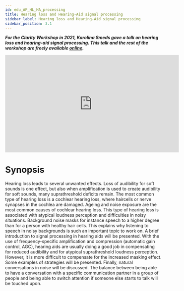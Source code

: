 ```yaml
---
id: edu_AP_HL_HA_processing
title: Hearing loss and Hearing-Aid signal processing
sidebar_label: Hearing loss and Hearing-Aid signal processing
sidebar_position: 3.1
---
```


***For the Clarity Workshop in 2021, Karolina Smeds gave a talk on hearing loss and hearing-aid signal processing. This talk and the rest of the workshop are freely available [online](https://www.youtube.com/playlist?list=PLNqx4n2qXsY_22KVZFoy9LxT6_ssxfSAS).***

<iframe width="560" height="315" src="https://www.youtube.com/embed/waPONoYrf8Q" title="YouTube video player" frameborder="0" allow="accelerometer; autoplay; clipboard-write; encrypted-media; gyroscope; picture-in-picture; web-share" allowfullscreen></iframe>


# Synopsis
Hearing loss leads to several unwanted effects. Loss of audibility for soft sounds is one effect, but also when amplification is used to create audibility for soft sounds, many suprathreshold deficits remain. The most common type of hearing loss is a cochlear hearing loss, where haircells or nerve synapses in the cochlea are damaged. Ageing and noise exposure are the most common causes of cochlear hearing loss. This type of hearing loss is associated with atypical loudness perception and difficulties in noisy situations. Background noise masks for instance speech to a higher degree than for a person with healthy hair cells. This explains why listening to speech in noisy backgrounds is such an important topic to work on. A brief introduction to signal processing in hearing aids will be presented. With the use of frequency-specific amplification and compression (automatic gain control, AGC), hearing aids are usually doing a good job in compensating for reduced audibility and for atypical suprathreshold loudness perception. However, it is more difficult to compensate for the increased masking effect. Some examples of strategies will be presented. Finally, natural conversations in noise will be discussed. The balance between being able to have a conversation with a specific communication partner in a group of people and being able to switch attention if someone else starts to talk will be touched upon.


